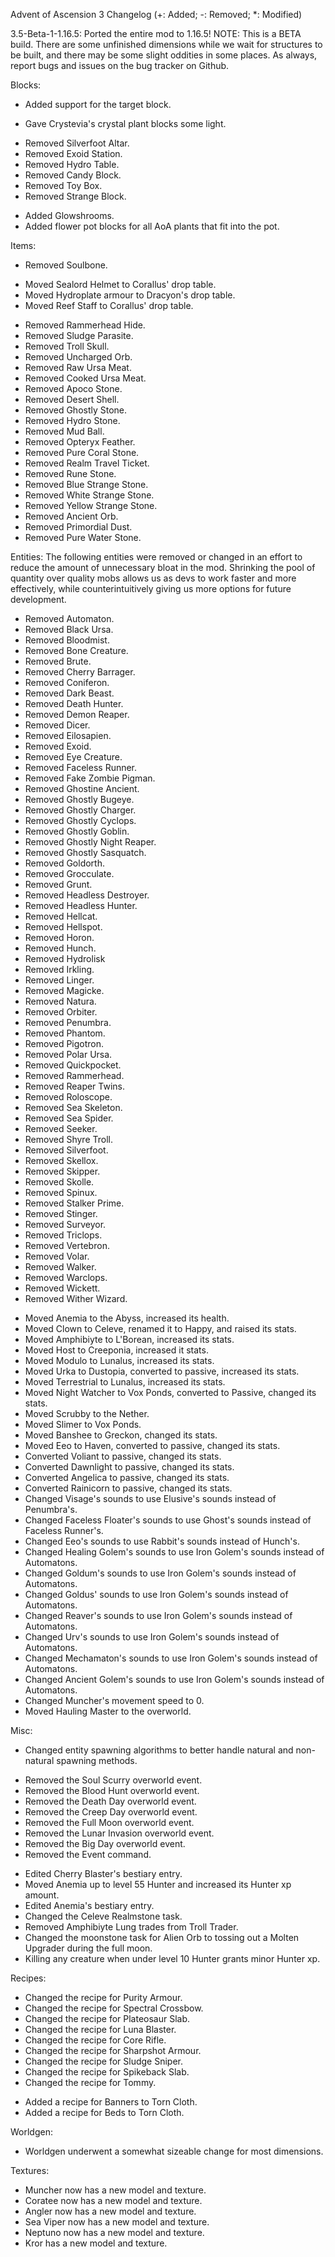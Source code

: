 Advent of Ascension 3 Changelog
(+: Added; -: Removed; *: Modified)

3.5-Beta-1-1.16.5:
Ported the entire mod to 1.16.5!
NOTE: This is a BETA build. There are some unfinished dimensions while we wait for structures to be built, and there may be some slight oddities in some places.
As always, report bugs and issues on the bug tracker on Github.

Blocks:
+ Added support for the target block.
* Gave Crystevia's crystal plant blocks some light.
- Removed Silverfoot Altar.
- Removed Exoid Station.
- Removed Hydro Table.
- Removed Candy Block.
- Removed Toy Box.
- Removed Strange Block.
+ Added Glowshrooms.
+ Added flower pot blocks for all AoA plants that fit into the pot.

Items:
- Removed Soulbone.
* Moved Sealord Helmet to Corallus' drop table.
* Moved Hydroplate armour to Dracyon's drop table.
* Moved Reef Staff to Corallus' drop table.
- Removed Rammerhead Hide.
- Removed Sludge Parasite.
- Removed Troll Skull.
- Removed Uncharged Orb.
- Removed Raw Ursa Meat.
- Removed Cooked Ursa Meat.
- Removed Apoco Stone.
- Removed Desert Shell.
- Removed Ghostly Stone.
- Removed Hydro Stone.
- Removed Mud Ball.
- Removed Opteryx Feather.
- Removed Pure Coral Stone.
- Removed Realm Travel Ticket.
- Removed Rune Stone.
- Removed Blue Strange Stone.
- Removed White Strange Stone.
- Removed Yellow Strange Stone.
- Removed Ancient Orb.
- Removed Primordial Dust.
- Removed Pure Water Stone.

Entities:
The following entities were removed or changed in an effort to reduce the amount of unnecessary bloat in the mod.
Shrinking the pool of quantity over quality mobs allows us as devs to work faster and more effectively, while counterintuitively giving us more options for future development.
- Removed Automaton.
- Removed Black Ursa.
- Removed Bloodmist.
- Removed Bone Creature.
- Removed Brute.
- Removed Cherry Barrager.
- Removed Coniferon.
- Removed Dark Beast.
- Removed Death Hunter.
- Removed Demon Reaper.
- Removed Dicer.
- Removed Eilosapien.
- Removed Exoid.
- Removed Eye Creature.
- Removed Faceless Runner.
- Removed Fake Zombie Pigman.
- Removed Ghostine Ancient.
- Removed Ghostly Bugeye.
- Removed Ghostly Charger.
- Removed Ghostly Cyclops.
- Removed Ghostly Goblin.
- Removed Ghostly Night Reaper.
- Removed Ghostly Sasquatch.
- Removed Goldorth.
- Removed Grocculate.
- Removed Grunt.
- Removed Headless Destroyer.
- Removed Headless Hunter.
- Removed Hellcat.
- Removed Hellspot.
- Removed Horon.
- Removed Hunch.
- Removed Hydrolisk
- Removed Irkling.
- Removed Linger.
- Removed Magicke.
- Removed Natura.
- Removed Orbiter.
- Removed Penumbra.
- Removed Phantom.
- Removed Pigotron.
- Removed Polar Ursa.
- Removed Quickpocket.
- Removed Rammerhead.
- Removed Reaper Twins.
- Removed Roloscope.
- Removed Sea Skeleton.
- Removed Sea Spider.
- Removed Seeker.
- Removed Shyre Troll.
- Removed Silverfoot.
- Removed Skellox.
- Removed Skipper.
- Removed Skolle.
- Removed Spinux.
- Removed Stalker Prime.
- Removed Stinger.
- Removed Surveyor.
- Removed Triclops.
- Removed Vertebron.
- Removed Volar.
- Removed Walker.
- Removed Warclops.
- Removed Wickett.
- Removed Wither Wizard.
* Moved Anemia to the Abyss, increased its health.
* Moved Clown to Celeve, renamed it to Happy, and raised its stats.
* Moved Amphibiyte to L'Borean, increased its stats.
* Moved Host to Creeponia, increased it stats.
* Moved Modulo to Lunalus, increased its stats.
* Moved Urka to Dustopia, converted to passive, increased its stats.
* Moved Terrestrial to Lunalus, increased its stats.
* Moved Night Watcher to Vox Ponds, converted to Passive, changed its stats.
* Moved Scrubby to the Nether.
* Moved Slimer to Vox Ponds.
* Moved Banshee to Greckon, changed its stats.
* Moved Eeo to Haven, converted to passive, changed its stats.
* Converted Voliant to passive, changed its stats.
* Converted Dawnlight to passive, changed its stats.
* Converted Angelica to passive, changed its stats.
* Converted Rainicorn to passive, changed its stats.
* Changed Visage's sounds to use Elusive's sounds instead of Penumbra's.
* Changed Faceless Floater's sounds to use Ghost's sounds instead of Faceless Runner's.
* Changed Eeo's sounds to use Rabbit's sounds instead of Hunch's.
* Changed Healing Golem's sounds to use Iron Golem's sounds instead of Automatons.
* Changed Goldum's sounds to use Iron Golem's sounds instead of Automatons.
* Changed Goldus' sounds to use Iron Golem's sounds instead of Automatons.
* Changed Reaver's sounds to use Iron Golem's sounds instead of Automatons.
* Changed Urv's sounds to use Iron Golem's sounds instead of Automatons.
* Changed Mechamaton's sounds to use Iron Golem's sounds instead of Automatons.
* Changed Ancient Golem's sounds to use Iron Golem's sounds instead of Automatons.
* Changed Muncher's movement speed to 0.
* Moved Hauling Master to the overworld.

Misc:
* Changed entity spawning algorithms to better handle natural and non-natural spawning methods.
- Removed the Soul Scurry overworld event.
- Removed the Blood Hunt overworld event.
- Removed the Death Day overworld event.
- Removed the Creep Day overworld event.
- Removed the Full Moon overworld event.
- Removed the Lunar Invasion overworld event.
- Removed the Big Day overworld event.
- Removed the Event command.
* Edited Cherry Blaster's bestiary entry.
* Moved Anemia up to level 55 Hunter and increased its Hunter xp amount.
* Edited Anemia's bestiary entry.
* Changed the Celeve Realmstone task.
* Removed Amphibiyte Lung trades from Troll Trader.
* Changed the moonstone task for Alien Orb to tossing out a Molten Upgrader during the full moon.
* Killing any creature when under level 10 Hunter grants minor Hunter xp.

Recipes:
* Changed the recipe for Purity Armour.
* Changed the recipe for Spectral Crossbow.
* Changed the recipe for Plateosaur Slab.
* Changed the recipe for Luna Blaster.
* Changed the recipe for Core Rifle.
* Changed the recipe for Sharpshot Armour.
* Changed the recipe for Sludge Sniper.
* Changed the recipe for Spikeback Slab.
* Changed the recipe for Tommy.
+ Added a recipe for Banners to Torn Cloth.
+ Added a recipe for Beds to Torn Cloth.

Worldgen:
* Worldgen underwent a somewhat sizeable change for most dimensions.

Textures:
* Muncher now has a new model and texture.
* Coratee now has a new model and texture.
* Angler now has a new model and texture.
* Sea Viper now has a new model and texture.
* Neptuno now has a new model and texture.
* Kror has a new model and texture.
